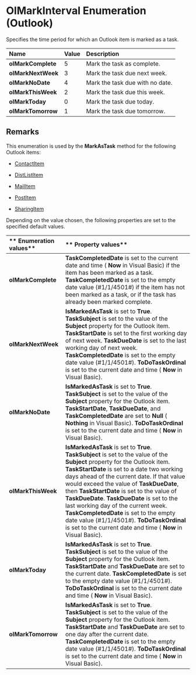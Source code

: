 
# OlMarkInterval Enumeration (Outlook)

Specifies the time period for which an Outlook item is marked as a task.



|**Name**|**Value**|**Description**|
|:-----|:-----|:-----|
| **olMarkComplete**|5|Mark the task as complete.|
| **olMarkNextWeek**|3|Mark the task due next week.|
| **olMarkNoDate**|4|Mark the task due with no date.|
| **olMarkThisWeek**|2|Mark the task due this week.|
| **olMarkToday**|0|Mark the task due today.|
| **olMarkTomorrow**|1|Mark the task due tomorrow.|

## Remarks

This enumeration is used by the  **MarkAsTask** method for the following Outlook items:


- [ContactItem](8e32093c-a678-f1fd-3f35-c2d8994d166f.md)
    
- [DistListItem](027c3986-abff-d9b1-ecc2-26d60805e952.md)
    
- [MailItem](14197346-05d2-0250-fa4c-4a6b07daf25f.md)
    
- [PostItem](de44065d-4e93-315a-279f-7b92f09c0465.md)
    
- [SharingItem](63dd3451-44f3-7cc4-c6e2-7dad5835a7d2.md)
    
Depending on the value chosen, the following properties are set to the specified default values.



|** **Enumeration values****|** **Property values****|
|:-----|:-----|
| **olMarkComplete**| **TaskCompletedDate** is set to the current date and time ( **Now** in Visual Basic) if the item has been marked as a task. **TaskCompletedDate** is set to the empty date value (#1/1/4501#) if the item has not been marked as a task, or if the task has already been marked complete.|
| **olMarkNextWeek**| **IsMarkedAsTask** is set to **True**. **TaskSubject** is set to the value of the **Subject** property for the Outlook item. **TaskStartDate** is set to the first working day of next week. **TaskDueDate** is set to the last working day of next week. **TaskCompletedDate** is set to the empty date value (#1/1/4501#). **ToDoTaskOrdinal** is set to the current date and time ( **Now** in Visual Basic).|
| **olMarkNoDate**| **IsMarkedAsTask** is set to **True**. **TaskSubject** is set to the value of the **Subject** property for the Outlook item. **TaskStartDate**,  **TaskDueDate**, and  **TaskCompletedDate** are set to **Null** ( **Nothing** in Visual Basic). **ToDoTaskOrdinal** is set to the current date and time ( **Now** in Visual Basic).|
| **olMarkThisWeek**| **IsMarkedAsTask** is set to **True**. **TaskSubject** is set to the value of the **Subject** property for the Outlook item. **TaskStartDate** is set to a date two working days ahead of the current date. If that value would exceed the value of **TaskDueDate**, then  **TaskStartDate** is set to the value of **TaskDueDate**. **TaskDueDate** is set to the last working day of the current week. **TaskCompletedDate** is set to the empty date value (#1/1/4501#). **ToDoTaskOrdinal** is set to the current date and time ( **Now** in Visual Basic).|
| **olMarkToday**| **IsMarkedAsTask** is set to **True**. **TaskSubject** is set to the value of the **Subject** property for the Outlook item. **TaskStartDate** and **TaskDueDate** are set to the current date. **TaskCompletedDate** is set to the empty date value (#1/1/4501#). **ToDoTaskOrdinal** is set to the current date and time ( **Now** in Visual Basic).|
| **olMarkTomorrow**| **IsMarkedAsTask** is set to **True**. **TaskSubject** is set to the value of the **Subject** property for the Outlook item. **TaskStartDate** and **TaskDueDate** are set to one day after the current date. **TaskCompletedDate** is set to the empty date value (#1/1/4501#). **ToDoTaskOrdinal** is set to the current date and time ( **Now** in Visual Basic).|
